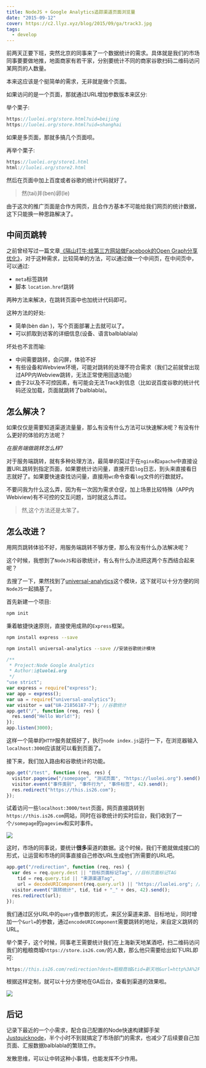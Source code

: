 ```yaml
---
title: NodeJS + Google Analytics追踪渠道页面浏览量
date: "2015-09-12"
cover: https://c2.llyz.xyz/blog/2015/09/ga/track3.jpg
tags:
  - develop
---
```


前两天正要下班，突然北京的同事来了一个数据统计的需求。具体就是我们的市场同事要要做地推，地面商家有若干家，分别要统计不同的商家谷歌扫码二维码访问某网页的人数量。

本来这应该是个挺简单的需求，无非就是做个页面。

如果访问的是一个页面，那就通过URL增加参数版本来区分:

举个栗子:

```js
https://luolei.org/store.html?uid=beijing
https://luolei.org/store.html?uid=shanghai
```

如果是多页面，那就多搞几个页面呗。

再举个栗子:

```js
https://luolei.org/store1.html
html://luolei.org/store2.html
```

然后在页面中加上百度或者谷歌的统计代码就好了。

> 然(tai)并(ben)卵(le)

由于这次的推广页面是合作方网页，且合作方基本不可能给我们网页的统计数据，这下只能换一种思路解决了。

## 中间页跳转

之前曾经写过一篇文章[《隔山打牛:给第三方网站做Facebook的Open Graph分享优化》](https://luolei.org/share-to-facebook-smart/)，对于这种需求，比较简单的方法，可以通过做一个中间页，在中间页中，可以通过:

- `meta`标签跳转
- 脚本 `location.href`跳转

两种方法来解决，在跳转页面中也加统计代码即可。

这种方法的好处:

- 简单(bèn dàn )，写个页面部署上去就可以了。
- 可以抓取到访客的详细信息(设备、语言balblablala)

坏处也不言而喻:

- 中间需要跳转，会闪屏，体验不好
- 有些设备和Webview环境，可能对跳转的处理不符合需求（我们之前就曾出现过APP内Webview跳转，无法正常使用回退功能）
- 由于2以及不可控因素，有可能会无法Track到信息（比如说百度谷歌的统计代码还没加载，页面就跳转了balblabla)。

## 怎么解决？

如果仅仅是需要知道渠道流量量，那么有没有什么方法可以快速解决呢？有没有什么更好的体验的方法呢？

_在服务端做跳转怎么样?_

对于服务端跳转，就有多种处理方法，最简单的莫过于在`nginx`和`apache`中直接设置URL跳转到指定页面，如果要统计访问量，直接开启`log`日志，到头来直接看日志就好了。如果要快速查找访问量，直接用`wc`命令查看`log`文件的行数就好。

不要问我为什么这么弄，因为有一次因为需求仓促，加上场景比较特殊（APP内Webiview)有不可控的交互问题，当时就这么弄过。

> 然,这个方法还是太笨了。

## 怎么改进？

用网页跳转体验不好，用服务端跳转不够方便，那么有没有什么办法解决呢？

这个时候，我想到了`NodeJS`和谷歌统计，有么有什么办法把这两个东西结合起来呢？

去搜了一下，果然找到了[universal-analytics](https://github.com/peaksandpies/universal-analytics)这个模块，这下就可以十分方便的同`NodeJS`一起搞基了。

首先新建一个项目:

```bash
npm init
```

秉着敏捷快速原则，直接使用成熟的`Express`框架。

```bash
npm install express --save
```

```bash
npm install universal-analytics --save //安装谷歌统计模块
```

```javascript
/**
 * Project:Node Google Analytics
 * Author:i@luolei.org
 */
"use strict";
var express = require("express");
var app = express();
var ua = require("universal-analytics");
var visitor = ua("UA-21856187-7"); //谷歌统计
app.get("/", function (req, res) {
  res.send("Hello World!");
});
app.listen(3000);
```

这样一个简单的`HTTP`服务就搭好了，执行`node index.js`运行一下，在浏览器输入`localhost:3000`应该就可以看到页面了。

接下来，我们加入路由和谷歌统计的功能。

```js
app.get("/test", function (req, res) {
  visitor.pageview("/somepage", "测试页面", "https://luolei.org").send();
  visitor.event("事件类别", "事件行为", "事件标签", 42).send();
  res.redirect("https://this.is26.com");
});
```

试着访问一些`localhost:3000/test`页面，网页直接跳转到`https://this.is26.com`网站，同时在谷歌统计的实时后台，我们收到了一个`/somepage`的`pageview`和实时事件。

![](https://c2.llyz.xyz/blog/2015/09/ga/track2.jpg)

这时，市场的同事说，要统计**很多**渠道的数据。这个时候，我们干脆就做成接口的形式，让运营和市场的同事直接自己修改URL生成他们所需要的URL吧。

```js
app.get("/redirection", function (req, res) {
  var des = req.query.dest || "目标页面标记Tag", //目标页面标记TAG
    tid = req.query.tid || "来源渠道Tag",
    url = decodeURIComponent(req.query.url) || "https://luolei.org"; //跳转的URL
  visitor.event("跳转统计", tid, tid + "_" + des, 42).send();
  res.redirect(url);
});
```

我们通过区分URL中的`query`值参数的形式，来区分渠道来源、目标地址，同时增加一个`&url=`的参数，通过`encodeURIComponent`需要跳转的地址，来自定义跳转的URL。

举个栗子，这个时候，同事老王需要统计我们在上海新天地某酒吧，扫二维码访问我们的粗粮商城`https://store.is26.com/`的人数，那么他只需要给出如下URL即可:

```js
https://this.is26.com/redirection?dest=粗粮商城&tid=新天地&url=http%3A%2F%2Fstore.is26.com
```

根据这样定制，就可以十分方便地在GA后台，查看到渠道的效果啦。

![](https://dn-is26.qbox.me/track4.jpg)

## 后记

记录下最近的一个小需求，配合自己配置的Node快速构建脚手架[Justquicknode](https://github.com/foru17/justquicknode)，半个小时不到就搞定了市场部门的需求，也减少了后续要自己加页面、汇报数据balblabla的繁琐工作。

发散思维，可以让中转这种小事情，也能发挥不少作用。
